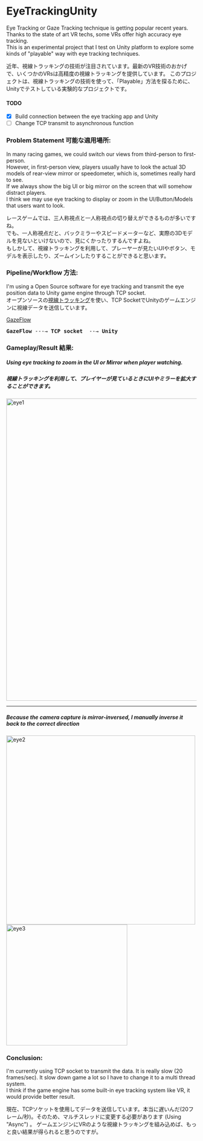 # EyeTrackingUnity
Eye Tracking or Gaze Tracking technique is getting popular recent years. Thanks to the state of art VR techs, some VRs offer high accuracy eye tracking. \
This is an experimental project that I test on Unity platform to explore some kinds of "playable" way with eye tracking techniques. 

近年、視線トラッキングの技術が注目されています。最新のVR技術のおかげで、いくつかのVRsは高精度の視線トラッキングを提供しています。
このプロジェクトは、視線トラッキングの技術を使って、「Playable」方法を探るために、Unityでテストしている実験的なプロジェクトです。

#### TODO
- [x] Build connection between the eye tracking app and Unity
- [ ] Change TCP transmit to asynchronous function

### Problem Statement 可能な適用場所: 
In many racing games, we could switch our views from third-person to first-person. \
However, in first-person view, players usually have to look the actual 3D models of rear-view mirror or speedometer, which is, sometimes really hard to see. \
If we always show the big UI or big mirror on the screen that will somehow distract players. \
I think we may use eye tracking to display or zoom in the UI/Button/Models that users want to look. 

レースゲームでは、三人称視点と一人称視点の切り替えができるものが多いですね。\
でも、一人称視点だと、バックミラーやスピードメーターなど、実際の3Dモデルを見ないといけないので、見にくかったりするんですよね。\
もしかして、視線トラッキングを利用して、プレーヤーが見たいUIやボタン、モデルを表示したり、ズームインしたりすることができると思います。

### Pipeline/Workflow 方法: 
I'm using a Open Source software for eye tracking and transmit the eye position data to Unity game engine through TCP socket.\
オープンソースの[視線トラッキング](https://sourceforge.net/projects/gazepointer/)を使い、TCP SocketでUnityのゲームエンジンに視線データを送信しています。

[GazeFlow](https://gazerecorder.com/)
<pre>
<b>GazeFlow</b> ---→ <b>TCP socket</b>  --→ <b>Unity</b> 
</pre>


### Gameplay/Result 結果:
##### Using eye tracking to zoom in the UI or Mirror when player watching.
##### 視線トラッキングを利用して、プレイヤーが見ているときにUIやミラーを拡大することができます。
<img src="img/eye800.gif" alt="eye1" width="800"/>

--------
##### Because the camera capture is mirror-inversed, I manually inverse it back to the correct direction
<p float="left">
<img src="img/eye2.gif" alt="eye2" width="500"/>
<img src="img/eye3_flip.gif" alt="eye3" width="320"/>
</p>

### Conclusion: 

I'm currently using TCP socket to transmit the data. It is really slow (20 frames/sec). It slow down game a lot so I have to change it to a multi thread system.\
I think if the game engine has some built-in eye tracking system like VR, it would provide better result.

現在、TCPソケットを使用してデータを送信しています。本当に遅いんだ(20フレーム/秒)。そのため、マルチスレッドに変更する必要があります (Using "Async") 。
ゲームエンジンにVRのような視線トラッキングを組み込めば、もっと良い結果が得られると思うのですが。

